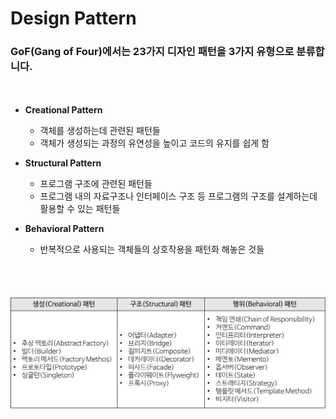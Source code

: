# Design Pattern

### GoF(Gang of Four)에서는 23가지 디자인 패턴을 3가지 유형으로 분류합니다.


　

* **Creational Pattern**
    * 객체를 생성하는데 관련된 패턴들
    * 객체가 생성되는 과정의 유연성을 높이고 코드의 유지를 쉽게 함  
    

* **Structural Pattern**
    * 프로그램 구조에 관련된 패턴들
    * 프로그램 내의 자료구조나 인터페이스 구조 등 프로그램의 구조를 설계하는데 활용할 수 있는 패턴들


* **Behavioral Pattern**
    * 반복적으로 사용되는 객체들의 상호작용을 패턴화 해놓은 것들
    
　

　
![](types-of-designpattern.png)

